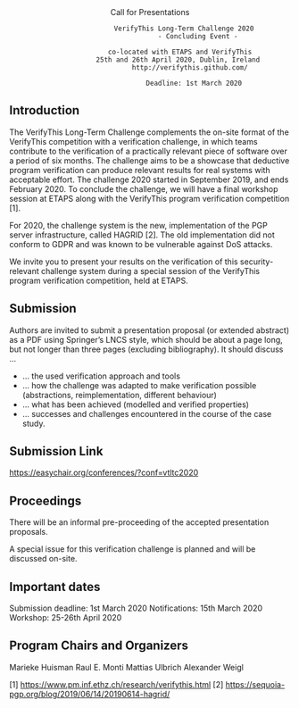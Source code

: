 <center>
Call for Presentations

                     VerifyThis Long-Term Challenge 2020
                            - Concluding Event -

                    co-located with ETAPS and VerifyThis 
                  25th and 26th April 2020, Dublin, Ireland
                        http://verifythis.github.com/
                                        
                          Deadline: 1st March 2020
</center>

## Introduction

The VerifyThis  Long-Term Challenge complements the  on-site format of
the  VerifyThis competition  with a  verification challenge,  in which
teams contribute to  the verification of a  practically relevant piece
of software over  a period of six  months. The challenge aims  to be a
showcase  that deductive  program  verification  can produce  relevant
results for  real systems with  acceptable effort. The  challenge 2020
started in  September 2019, and  ends February 2020.  To  conclude the
challenge, we will  have a final workshop session at  ETAPS along with
the VerifyThis program verification competition [1].

For 2020, the  challenge system is the new, implementation  of the PGP
server infrastructure,  called HAGRID [2]. The  old implementation did
not  conform to  GDPR  and  was known  to  be  vulnerable against  DoS
attacks.

We invite  you to  present your  results on  the verification  of this
security-relevant  challenge system  during a  special session  of the
VerifyThis program verification competition, held at ETAPS.

## Submission

Authors are invited to submit a presentation proposal (or extended
abstract) as a PDF using Springer’s LNCS style, which should be about
a page long, but not longer than three pages (excluding bibliography).
It should discuss ...

* ... the used verification approach and tools
* ... how the challenge was adapted to make verification possible
  (abstractions, reimplementation, different behaviour)
* ... what has been achieved (modelled and verified properties)
* ... successes and challenges encountered in the course of the case
  study.
  
## Submission Link

https://easychair.org/conferences/?conf=vtltc2020

## Proceedings

There will be an informal pre-proceeding of the accepted presentation
proposals.

A special issue for this verification challenge is planned and will be
discussed on-site.

## Important dates

Submission deadline: 1st March 2020
Notifications: 15th March 2020
Workshop: 25-26th April 2020

## Program Chairs and Organizers

Marieke Huisman                 Raul E. Monti
Mattias Ulbrich                 Alexander Weigl


[1] https://www.pm.inf.ethz.ch/research/verifythis.html
[2] https://sequoia-pgp.org/blog/2019/06/14/20190614-hagrid/
